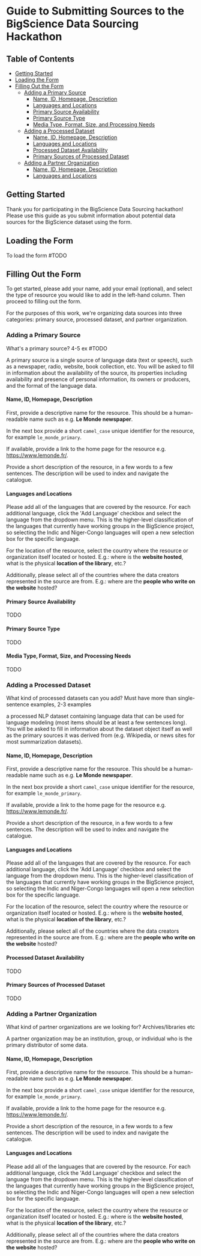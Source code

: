 # Guide to Submitting Sources to the BigScience Data Sourcing Hackathon

## Table of Contents
* [Getting Started](#getting-started)
* [Loading the Form](#loading-the-form)
* [Filling Out the Form](#filling-out-the-form)
  * [Adding a Primary Source](#adding-a-primary-source)
    * [Name, ID, Homepage, Description](#name-id-homepage-description)
    * [Languages and Locations](#languages-and-locations)
    * [Primary Source Availability](#primary-source-availability)
    * [Primary Source Type](#primary-source-type)
    * [Media Type, Format, Size, and Processing Needs](#media-type-format-size-and-processing-needs)
  * [Adding a Processed Dataset](#adding-a-processed-dataset)
    * [Name, ID, Homepage, Description](#name-id-homepage-description-1)
    * [Languages and Locations](#languages-and-locations-1)
    * [Processed Dataset Availability](#processed-dataset-availability)
    * [Primary Sources of Processed Dataset](#primary-sources-of-processed-dataset)
  * [Adding a Partner Organization](#adding-a-partner-organization)
    * [Name, ID, Homepage, Description](#name-id-homepage-description-2)
    * [Languages and Locations](#languages-and-locations-2)

## Getting Started

Thank you for participating in the BigScience Data Sourcing hackathon! Please use this guide as you submit information about potential data sources for the BigScience dataset using the form.

## Loading the Form

To load the form #TODO

## Filling Out the Form

To get started, please add your name, add your email (optional), and select the type of resource you would like to add in the left-hand column. Then proceed to filling out the form. 

For the purposes of this work, we're organizing data sources into three categories: primary source, processed dataset, and partner organization.

### Adding a Primary Source
What's a primary source? 4-5 ex #TODO

A primary source is a single source of language data (text or speech), such as a newspaper, radio, website, book collection, etc. You will be asked to fill in information about the availability of the source, its properties including availability and presence of personal information, its owners or producers, and the format of the language data.

#### Name, ID, Homepage, Description

First, provide a descriptive name for the resource. This should be a human-readable name such as e.g. **Le Monde newspaper**. 

In the next box provide a short `camel_case` unique identifier for the resource, for example `le_monde_primary`.

If available, provide a link to the home page for the resource e.g. https://www.lemonde.fr/.

Provide a short description of the resource, in a few words to a few sentences. The description will be used to index and navigate the catalogue. 

#### Languages and Locations

Please add all of the languages that are covered by the resource. For each additional language, click the 'Add Language' checkbox and select the language from the dropdown menu. This is the higher-level classification of the languages that currently have working groups in the BigScience project, so selecting the Indic and Niger-Congo languages will open a new selection box for the specific language. 

For the location of the resource, select the country where the resource or organization itself located or hosted. E.g.: where is the **website hosted**, what is the physical **location of the library**, etc.?

Additionally, please select all of the countries where the data creators represented in the source are from. E.g.: where are the **people who write on the website** hosted?

#### Primary Source Availability

TODO

#### Primary Source Type

TODO

#### Media Type, Format, Size, and Processing Needs

TODO

### Adding a Processed Dataset
What kind of processed datasets can you add? Must have more than single-sentence examples, 2-3 examples

a processed NLP dataset containing language data that can be used for language modeling (most items should be at least a few sentences long).
You will be asked to fill in information about the dataset object itself as well as the primary sources it was derived from
(e.g. Wikipedia, or news sites for most summarization datasets).

#### Name, ID, Homepage, Description

First, provide a descriptive name for the resource. This should be a human-readable name such as e.g. **Le Monde newspaper**. 

In the next box provide a short `camel_case` unique identifier for the resource, for example `le_monde_primary`.

If available, provide a link to the home page for the resource e.g. https://www.lemonde.fr/.

Provide a short description of the resource, in a few words to a few sentences. The description will be used to index and navigate the catalogue. 

#### Languages and Locations

Please add all of the languages that are covered by the resource. For each additional language, click the 'Add Language' checkbox and select the language from the dropdown menu. This is the higher-level classification of the languages that currently have working groups in the BigScience project, so selecting the Indic and Niger-Congo languages will open a new selection box for the specific language. 

For the location of the resource, select the country where the resource or organization itself located or hosted. E.g.: where is the **website hosted**, what is the physical **location of the library**, etc.?

Additionally, please select all of the countries where the data creators represented in the source are from. E.g.: where are the **people who write on the website** hosted?

#### Processed Dataset Availability

TODO

#### Primary Sources of Processed Dataset

TODO

### Adding a Partner Organization
What kind of partner organizations are we looking for? Archives/libraries etc

A partner organization may be an institution, group, or individual who is the primary distributor of some data.

#### Name, ID, Homepage, Description

First, provide a descriptive name for the resource. This should be a human-readable name such as e.g. **Le Monde newspaper**. 

In the next box provide a short `camel_case` unique identifier for the resource, for example `le_monde_primary`.

If available, provide a link to the home page for the resource e.g. https://www.lemonde.fr/.

Provide a short description of the resource, in a few words to a few sentences. The description will be used to index and navigate the catalogue. 

#### Languages and Locations

Please add all of the languages that are covered by the resource. For each additional language, click the 'Add Language' checkbox and select the language from the dropdown menu. This is the higher-level classification of the languages that currently have working groups in the BigScience project, so selecting the Indic and Niger-Congo languages will open a new selection box for the specific language. 

For the location of the resource, select the country where the resource or organization itself located or hosted. E.g.: where is the **website hosted**, what is the physical **location of the library**, etc.?

Additionally, please select all of the countries where the data creators represented in the source are from. E.g.: where are the **people who write on the website** hosted?




